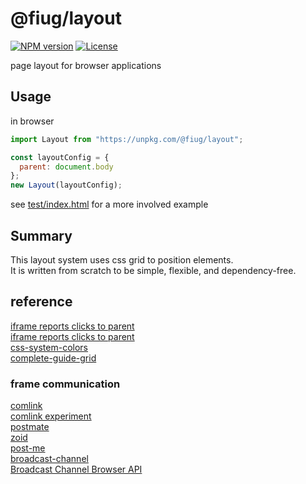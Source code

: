 # @fiug/layout

[![NPM version](https://img.shields.io/npm/v/@fiug/layout)](https://www.npmjs.com/package/@fiug/layout)
[![License](https://img.shields.io/github/license/fiugd/layout)](https://github.com/fiugd/layout/blob/main/LICENSE)

page layout for browser applications


## Usage

in browser
```javascript
import Layout from "https://unpkg.com/@fiug/layout";

const layoutConfig = {
  parent: document.body
};
new Layout(layoutConfig);
```
see <a href="./test/index.html">test/index.html</a> for a more involved example

## Summary
This layout system uses css grid to position elements.   
It is written from scratch to be simple, flexible, and dependency-free.   

## reference
[iframe reports clicks to parent](https://itecnote.com/tecnote/javascript-how-to-get-iframe-to-listen-to-same-events-as-parent-and-fire-the-same-handlers/)   
[iframe reports clicks to parent](https://stackoverflow.com/questions/10226448/detecting-click-inside-iframe-using-invisible-div)   
[css-system-colors](https://blog.jim-nielsen.com/2021/css-system-colors/)   
[complete-guide-grid](https://css-tricks.com/snippets/css/complete-guide-grid/)   

### frame communication
[comlink](https://github.com/GoogleChromeLabs/comlink)   
[comlink experiment](https://github.com/fiugd/incubator/tree/d44c82640df1a2175c236a0c7dc55a0f082059f1/xterm-tui/comlink)   
[postmate](https://github.com/dollarshaveclub/postmate)   
[zoid](https://github.com/krakenjs/zoid)   
[post-me](https://github.com/alesgenova/post-me)   
[broadcast-channel](https://github.com/pubkey/broadcast-channel)   
[Broadcast Channel Browser API](https://caniuse.com/broadcastchannel)   
